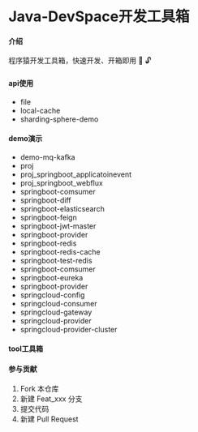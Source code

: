 # Java-DevSpace开发工具箱

#### 介绍
程序猿开发工具箱，快速开发、开箱即用 :school_satchel:  :unlock: 

#### api使用
- file  
- local-cache  
- sharding-sphere-demo  


#### demo演示
- demo-mq-kafka  
- proj   
- proj_springboot_applicatoinevent  
- proj_springboot_webflux  
- springboot-comsumer  
- springboot-diff  
- springboot-elasticsearch  
- springboot-feign  
- springboot-jwt-master  
- springboot-provider  
- springboot-redis  
- springboot-redis-cache  
- springboot-test-redis  
- springboot-comsumer  
- springboot-eureka  
- springboot-provider  
- springcloud-config  
- springcloud-consumer  
- springcloud-gateway  
- springcloud-provider  
- springcloud-provider-cluster  


#### tool工具箱


#### 参与贡献
1.  Fork 本仓库
2.  新建 Feat_xxx 分支
3.  提交代码
4.  新建 Pull Request
